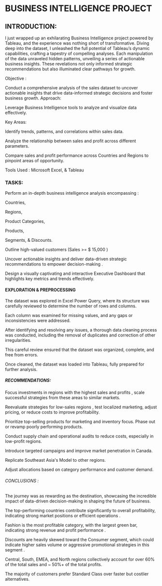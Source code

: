 # BUSINESS INTELLIGENCE PROJECT

## INTRODUCTION:

I just wrapped up an exhilarating Business Intelligence project powered by Tableau, and the experience was nothing short of transformative. Diving deep into the dataset, I unleashed the full potential of Tableau’s dynamic capabilities, crafting a tapestry of compelling analyses. Each manipulation of the data unraveled hidden patterns, unveiling a series of actionable business insights. These revelations not only informed strategic recommendations but also illuminated clear pathways for growth.

 Objective :
 
 Conduct a comprehensive analysis of the sales dataset to uncover actionable insights that drive data-informed strategic decisions and foster business growth.
 Approach:
 
 Leverage Business Intelligence tools to analyze and visualize data effectively.
 
 Key Areas: 
 
 Identify trends, patterns, and correlations within sales data.
 
 Analyze the relationship between sales and profit across different parameters.
 
 Compare sales and profit performance across Countries and Regions to pinpoint areas of opportunity.
 
 Tools Used : Microsoft Excel, & Tableau

 ### TASKS:

 Perform an in-depth business intelligence analysis encompassing :
 
 Countries,
 
 Regions,
 
 Product Categories,
 
 Products,
 
 Segments, & Discounts.
 
 Outline high-valued customers (Sales >= $ 15,000 )
 
 Uncover actionable insights and deliver data-driven strategic recommendations to empower decision-making .
 
 Design a visually captivating and interactive Executive Dashboard that highlights key metrics and trends effectively.

#### EXPLORATION & PREPROCESSING

 The dataset was explored in Excel Power Query, where its structure was carefully reviewed to determine the number of rows and columns.
 
 Each column was examined for missing values, and any gaps or inconsistencies were addressed.
 
 After identifying and resolving any issues, a thorough data cleaning process was conducted, including the removal of duplicates and correction of other irregularities. 
 
 This careful review ensured that the dataset was organized, complete, and free from errors.
 
 Once cleaned, the dataset was loaded into Tableau, fully prepared for further analysis.

 ##### RECOMMENDATIONS:

 Focus investments in regions with the highest sales and profits , scale successful strategies from these areas to similar markets.
 
 Reevaluate strategies for low-sales regions , test localized marketing, adjust pricing, or reduce costs to improve profitability.
 
 Prioritize top-selling products for marketing and inventory focus. Phase out or revamp poorly performing products.
 
 Conduct supply chain and operational audits to reduce costs, especially in low-profit regions.
 
 Introduce targeted campaigns and improve market penetration in Canada.
 
 Replicate Southeast Asia's Model to other regions.
 
 Adjust allocations based on category performance and customer demand.

 ###### CONCLUSIONS :
 
 The journey was as rewarding as the destination, showcasing the incredible impact of data-driven decision-making in shaping the future of business.
 
 The top-performing countries contribute significantly to overall profitability, indicating strong market positions or efficient operations .
 
 Fashion is the most profitable category, with the largest green bar, indicating strong revenue and profit performance .
 
 Discounts are heavily skewed toward the Consumer segment, which could indicate higher sales volume or aggressive promotional strategies in this segment .
 
 Central, South, EMEA, and North regions collectively account for over 60% of the total sales and ~ 50%+ of the total profits.
 
 The majority of customers prefer Standard Class over faster but costlier alternatives.
 









